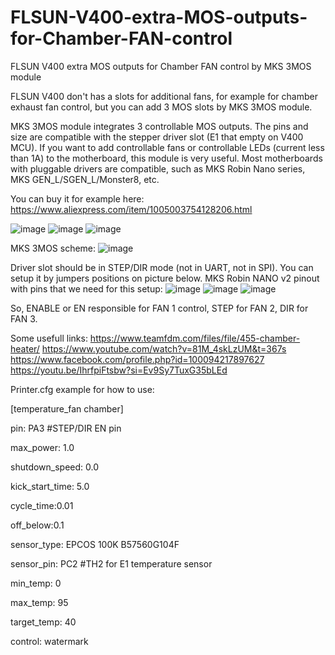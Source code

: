 # FLSUN-V400-extra-MOS-outputs-for-Chamber-FAN-control
FLSUN V400 extra MOS outputs for Chamber FAN control by MKS 3MOS module

FLSUN V400 don't has a slots for additional fans, for example for chamber exhaust fan control, but you can add 3 MOS slots by MKS 3MOS module.

MKS 3MOS module integrates 3 controllable MOS outputs. The pins and size are compatible with the stepper driver slot (E1 that empty on V400 MCU). If you want to add controllable fans or controllable LEDs (current less than 1A) to the motherboard, this module is very useful. Most motherboards with pluggable drivers are compatible, such as MKS Robin Nano series, MKS GEN_L/SGEN_L/Monster8, etc.

You can buy it for example here: https://www.aliexpress.com/item/1005003754128206.html

![image](https://github.com/ViktorDiy/FLSUN-V400-extra-MOS-outputs-for-Chamber-FAN-control/assets/147925158/5a736485-dd9e-4eb0-83b3-f774e125b7f1)
![image](https://github.com/ViktorDiy/FLSUN-V400-extra-MOS-outputs-for-Chamber-FAN-control/assets/147925158/7501e695-d46c-4413-b6e5-6d5ecfe1102e)
![image](https://github.com/ViktorDiy/FLSUN-V400-extra-MOS-outputs-for-Chamber-FAN-control/assets/147925158/82905b1c-3c0c-4bc4-92f2-a1c3ffe774dc)

MKS 3MOS scheme:
![image](https://github.com/ViktorDiy/FLSUN-V400-extra-MOS-outputs-for-Chamber-FAN-control/assets/147925158/2c46a808-5b4b-4f50-9356-8bff2c00dd59)


Driver slot should be in STEP/DIR mode (not in UART, not in SPI). You can setup it by jumpers positions on picture below.
MKS Robin NANO v2 pinout with pins that we need for this setup:
![image](https://github.com/ViktorDiy/FLSUN-V400-extra-MOS-outputs-for-Chamber-FAN-control/assets/147925158/bc5693fb-44f5-4bcb-9c13-920fd20fe80a)
![image](https://github.com/ViktorDiy/FLSUN-V400-extra-MOS-outputs-for-Chamber-FAN-control/assets/147925158/fe2b0788-a71c-4705-b0e6-d627ccf5b060)
![image](https://github.com/ViktorDiy/FLSUN-V400-extra-MOS-outputs-for-Chamber-FAN-control/assets/147925158/47ebefac-7b93-43f7-9d23-5af3bfd2e23f)




So, ENABLE or EN responsible for FAN 1 control, 
    STEP for FAN 2,
    DIR for FAN 3.

Some usefull links:
https://www.teamfdm.com/files/file/455-chamber-heater/
https://www.youtube.com/watch?v=81M_4skLzUM&t=367s
https://www.facebook.com/profile.php?id=100094217897627
https://youtu.be/IhrfpiFtsbw?si=Ev9Sy7TuxG35bLEd

Printer.cfg example for how to use:

[temperature_fan chamber]

pin: PA3 #STEP/DIR EN pin

max_power: 1.0

shutdown_speed: 0.0

kick_start_time: 5.0

cycle_time:0.01

off_below:0.1

sensor_type: EPCOS 100K B57560G104F

sensor_pin: PC2 #TH2 for E1 temperature sensor

min_temp: 0

max_temp: 95

target_temp: 40

control: watermark

